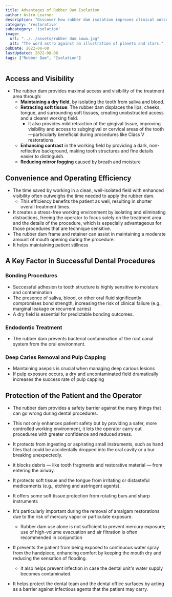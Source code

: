 ```yaml
---
title: Advantages of Rubber Dam Isolation
author: Astro Learner
description: "Discover how rubber dam isolation improves clinical outcomes, enhances efficiency, and protects both patients and clinicians during dental procedures."
category: 'restorative'
subcategory: 'isolation'
image:
  url: "../../assets/rubber dam iowa.jpg"
  alt: "The word astro against an illustration of planets and stars."
pubDate: 2022-08-08
lastUpdated: 2022-08-08
tags: ["Rubber Dam", "Isolation"]
---
```

## Access and Visibility
- The rubber dam provides maximal access and visibility of the treatment area through:
	- **Maintaining a dry field**, by isolating the tooth from saliva and blood.
	- **Retracting soft tissue**: The rubber dam displaces the lips, cheeks, tongue, and surrounding soft tissues, creating unobstructed access and a clearer working field.
		- It also provides mild retraction of the gingival tissue, improving visibility and access to subgingival or cervical areas of the tooth—particularly beneficial during procedures like Class V restorations.
	- **Enhancing contrast** in the working field by providing a dark, non-reflective background, making tooth structures and fine details easier to distinguish.
	- **Reducing mirror fogging** caused by breath and moisture
## Convenience and Operating Efficiency
- The time saved by working in a clean, well-isolated field with enhanced visibility often outweighs the time needed to apply the rubber dam.
	- This efficiency benefits the patient as well, resulting in shorter overall treatment times.
- It creates a stress-free working environment by isolating and eliminating distractions, freeing the operator to focus solely on the treatment area and the details of the procedure, which is especially advantageous for those procedures that are technique sensitive. 
- The rubber dam frame and retainer can assist in maintaining a moderate amount of mouth opening during the procedure.
- It helps maintaining patient stillness
## A Key Factor in Successful Dental Procedures
### Bonding Procedures
- Successful adhesion to tooth structure is highly sensitive to moisture and contamination
- The presence of saliva, blood, or other oral fluid significantly compromises bond strength, increasing the risk of clinical failure (e.g., marginal leakage or recurrent caries)
- A dry field is essential for predictable bonding outcomes.
### Endodontic Treatment
- The rubber dam prevents bacterial contamination of the root canal system from the oral environment. 
### Deep Caries Removal and Pulp Capping
- Maintaining asepsis is crucial when managing deep carious lesions
- If pulp exposure occurs, a dry and uncontaminated field dramatically increases the success rate of pulp capping
## Protection of the Patient and the Operator 
- The rubber dam provides a safety barrier against the many things that can go wrong during dental procedures.
- This not only enhances patient safety but by providing a safer, more controlled working environment, it lets the operator carry out procedures with greater confidence and reduced stress.
- It protects from ingesting or aspirating small instruments, such as hand files that could be accidentally dropped into the oral cavity or a bur breaking unexpectedly.
-  it blocks debris — like tooth fragments and restorative material — from entering the airway.
- It protects soft tissue and the tongue from irritating or distasteful medicaments (e.g., etching and astringent agents).
- It offers some soft tissue protection from rotating burs and sharp instruments

- It's particularly important during the removal of amalgam restorations due to the risk of mercury vapor or particulate exposure.
	- Rubber dam use alone is not sufficient to prevent mercury exposure; use of high-volume evacuation and air filtration is often recommended in conjunction
- It prevents the patient from being exposed to continuous water spray from the handpiece, enhancing comfort by keeping the mouth dry and reducing the sensation of flooding. 
	- It also helps prevent infection in case the dental unit's water supply becomes contaminated.
- It helps protect the dental team and the dental office surfaces by acting as a barrier against infectious agents that the patient may carry.
